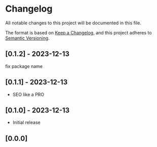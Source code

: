 # Changelog

All notable changes to this project will be documented in this file.

The format is based on [Keep a Changelog](https://keepachangelog.com/en/1.0.0/),
and this project adheres to [Semantic Versioning](https://semver.org/spec/v2.0.0.html).

## [0.1.2] - 2023-12-13

fix package name

## [0.1.1] - 2023-12-13 

- SEO like a PRO
  
## [0.1.0] - 2023-12-13

- Initial release

## [0.0.0]
